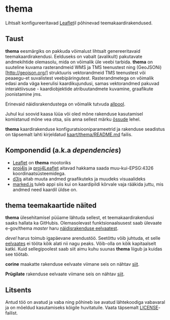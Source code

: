 # thema
Lihtsalt konfigureeritavad [Leaflet](http://leafletjs.com/)il põhinevad
teemakaardirakendused.

## Taust
**thema** eesmärgiks on pakkuda võimalust lihtsalt genereeritavaid
teemakaardirakendusi. Eelduseks on vabalt (avalikult) pakutavate andmekihtide
olemasolu, mida on võimalik üle veebi tarbida. **thema** on suuteline kuvama
rasterandmeid WMS ja TMS teenustest ning (GeoJSONi)[http://geojson.org/]
struktuuris vektorandmeid TMS teenustest või peaaegu-et suvalistest
veebipäringutest. Rasterandmetega on võimalik edasi anda väga keerulisi
kaardikujundusi, samas vektorandmed pakuvad interaktiivsuse - kaardiobjektide
atribuutandmete kuvamine, graafikute joonistamine jms.

Erinevaid näidisrakendustega on võimalik tutvuda [allpool](#thema-teemakaartide-n%C3%A4ited).

Juhul kui soovid kaasa lüüa või oled mõne rakenduse kasutamisel komistanud mõne
vea otsa, siis anna sellest märku [õssude](https://github.com/e-gov/thema/issues)
lehel.

**thema** kaardirakenduse konfiguratsiooniparameetrid ja rakenduse seadistus
on täpsemalt lahti kirjeldatud [kaart/thema/README.md](./kaart/thema/README.md)
failis.

## Komponendid (a.k.a _dependencies_)
- [Leaflet](https://github.com/Leaflet/Leaflet) on **thema** mootoriks
- [proj4js](https://github.com/proj4js/proj4js) ja
[proj4Leaflet](https://github.com/kartena/Proj4Leaflet) aitavad hakkama saada
muu-kui-EPSG:4326 koordinaatsüsteemidega.
- [d3js](https://d3js.org) aitab muuta andmed graafikuteks ja muudeks visuaalideks
- [marked.js](https://github.com/chjj/marked) tuleb appi siis kui on kaardipildi
kõrvale vaja rääkida juttu, mis andmed need kaardil üldse on.

## thema teemakaartide näited
**thema** ülesehitamisel püüame lähtuda sellest, et teemakaardirakendusi saaks
hallata ka GitHubis. Olemasolevast funktsionaalsusest saab ülevaate e-gov/thema
_master_ haru [näidisrakenduse eelvaatest](https://e-gov.github.io/thema/kaart/thema/).

_devel_ harus toimub igapäevane arendustöö. Seetõttu võib juhtuda, et selle [eelvaates](http://htmlpreview.github.io/?https://github.com/e-gov/thema/blob/devel/kaart/thema/index.html) ei tööta kõik alati nii nagu peaks. Võib-olla on kõik kapitaalselt katki. Kuid sellegipoolest saab siit aimu kuhu suunas **thema** liigub ja kuidas see töötab.

**corine** maakatte rakenduse eelvaate viimane seis on nähtav [siit](
http://htmlpreview.github.io/?https://github.com/e-gov/thema/blob/corine/kaart/corineservice/index.html).

**Prügilate** rakenduse eelvaate viimane seis on nähtav [siit](
http://htmlpreview.github.io/?https://github.com/e-gov/thema/blob/prygilad/kaart/prygilad/index.html).

## Litsents
Antud töö on avatud ja vaba ning põhineb ise avatud lähtekoodiga vabavaral ja
on mõeldud kasutamiseks kõigile huvitatuile. Vaata täpsemalt
[LICENSE](LICENSE)-failist.
